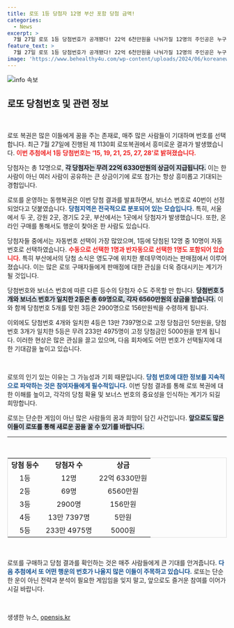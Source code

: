```yaml
---
title: 로또 1등 당첨자 12명 부산 포함 당첨 금액!
categories:
  - News
excerpt: >
  7월 27일 로또 1등 당첨번호가 공개됐다! 22억 6천만원을 나눠가질 12명의 주인공은 누구일까? 서울, 부산 등에서 펼쳐진 뜨거운 당첨 이야기와 함께, 2등과 3등 당첨자의 수익까지 확인해보세요!
feature_text: >
  7월 27일 로또 1등 당첨번호가 공개됐다! 22억 6천만원을 나눠가질 12명의 주인공은 누구일까? 서울, 부산 등에서 펼쳐진 뜨거운 당첨 이야기와 함께, 2등과 3등 당첨자의 수익까지 확인해보세요!
image: 'https://www.behealthy4u.com/wp-content/uploads/2024/06/koreanews.jpg'
---
```


<p><img src="https://www.behealthy4u.com/wp-content/uploads/2024/06/koreanews.jpg" alt="info 속보" /></p>

<h2 data-ke-size="size26">로또 당첨번호 및 관련 정보</h2>

<p data-ke-size="size16">&nbsp;</p>

<p>로또 복권은 많은 이들에게 꿈을 주는 존재로, 매주 많은 사람들이 기대하며 번호를 선택합니다. 최근 7월 27일에 진행된 제 1130회 로또복권에서 흥미로운 결과가 발생했습니다. <b><span style="color: #ee2323;">이번 추첨에서 1등 당첨번호는 ‘15, 19, 21, 25, 27, 28’로 밝혀졌습니다.</span></b> </p>

<p>당첨자는 총 12명으로, <b><span style="background-color: #21538527;">각 당첨자는 무려 22억 6330만원의 상금이 지급됩니다.</span></b> 이는 한 사람이 아닌 여러 사람이 공유하는 큰 상금이기에 로또 참가는 항상 흥미롭고 기대되는 경험입니다. </p>

<p>로또를 운영하는 동행복권은 이번 당첨 결과를 발표하면서, 보너스 번호로 40번이 선정되었다고 덧붙였습니다. <b><span style="color: #1a5490;">당첨지역은 전국적으로 분포되어 있는 모습입니다.</span></b> 특히, 서울에서 두 곳, 강원 2곳, 경기도 2곳, 부산에서는 1곳에서 당첨자가 발생했습니다. 또한, 온라인 구매를 통해서도 행운이 찾아온 한 사람도 있습니다.</p>

<p>당첨자들 중에서는 자동번호 선택이 가장 많았으며, 1등에 당첨된 12명 중 10명이 자동번호로 선택하였습니다. <b><span style="color: #ee2323;">수동으로 선택한 1명과 반자동으로 선택한 1명도 포함되어 있습니다.</span></b> 특히 부산에서의 당첨 소식은 영도구에 위치한 롯데무역이라는 판매점에서 이루어졌습니다. 이는 많은 로또 구매자들에게 판매점에 대한 관심을 더욱 증대시키는 계기가 될 것입니다.</p>

<p>당첨번호와 보너스 번호에 따른 다른 등수의 당첨자 수도 주목할 만 합니다. <b><span style="background-color: #21538527;">당첨번호 5개와 보너스 번호가 일치한 2등은 총 69명으로, 각자 6560만원의 상금을 받습니다.</span></b> 이와 함께 당첨번호 5개를 맞힌 3등은 2900명으로 156만원씩을 수령하게 됩니다. </p>

<p>이외에도 당첨번호 4개와 일치한 4등은 13만 7397명으로 고정 당첨금인 5만원을, 당첨번호 3개가 일치한 5등은 무려 233만 4975명이 고정 당첨금인 5000원을 받게 됩니다. 이러한 현상은 많은 관심을 끌고 있으며, 다음 회차에도 어떤 번호가 선택될지에 대한 기대감을 높이고 있습니다.</p>

<p data-ke-size="size16">&nbsp;</p>

<p>로또의 인기 있는 이유는 그 가능성과 기회 때문입니다. <b><span style="color: #1a5490;">당첨 번호에 대한 정보를 지속적으로 파악하는 것은 참여자들에게 필수적입니다.</span></b> 이번 당첨 결과를 통해 로또 복권에 대한 이해를 높이고, 각각의 당첨 확율 및 보너스 번호의 중요성을 인식하는 계기가 되길 희망합니다. </p>

<p>로또는 단순한 게임이 아닌 많은 사람들의 꿈과 희망이 담긴 사건입니다. <b><span style="background-color: #21538527;">앞으로도 많은 이들이 로또를 통해 새로운 꿈을 꿀 수 있기를 바랍니다.</span></b> </p>

<hr>

<p data-ke-size="size16">&nbsp;</p>

<table style="width: 100%; border-collapse: collapse; border: 1px solid #dddddd;">

<tr>
<td style="text-align: center; height: 17px;"><b>당첨 등수</b></td>
<td style="text-align: center; height: 17px;"><b>당첨자 수</b></td>
<td style="text-align: center; height: 17px;"><b>상금</b></td>
</tr>

<tr>
<td style="text-align: center; height: 17px;">1등</td>
<td style="text-align: center; height: 17px;">12명</td>
<td style="text-align: center; height: 17px;">22억 6330만원</td>
</tr>

<tr>
<td style="text-align: center; height: 17px;">2등</td>
<td style="text-align: center; height: 17px;">69명</td>
<td style="text-align: center; height: 17px;">6560만원</td>
</tr>

<tr>
<td style="text-align: center; height: 17px;">3등</td>
<td style="text-align: center; height: 17px;">2900명</td>
<td style="text-align: center; height: 17px;">156만원</td>
</tr>

<tr>
<td style="text-align: center; height: 17px;">4등</td>
<td style="text-align: center; height: 17px;">13만 7397명</td>
<td style="text-align: center; height: 17px;">5만원</td>
</tr>

<tr>
<td style="text-align: center; height: 17px;">5등</td>
<td style="text-align: center; height: 17px;">233만 4975명</td>
<td style="text-align: center; height: 17px;">5000원</td>
</tr>

</table>

<p data-ke-size="size16">&nbsp;</p>

<p>로또를 구매하고 당첨 결과를 확인하는 것은 매주 사람들에게 큰 기대를 안겨줍니다. <b><span style="color: #1a5490;">다음 추첨에서 또 어떤 행운의 번호가 나올지 많은 이들이 주목하고 있습니다.</span></b> 로또는 단순한 운이 아닌 전략과 분석이 필요한 게임임을 잊지 말고, 앞으로도 즐거운 참여를 이어가시길 바랍니다.</p>

<p data-ke-size="size16">&nbsp;</p>
생생한 뉴스, <a href="https://opensis.kr" rel="dofollow">opensis.kr</a>


